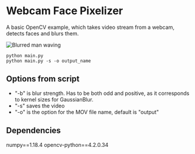 # Webcam Face Pixelizer
A basic OpenCV example, which takes video stream from a webcam,
detects faces and blurs them.

![Blurred man waving](./vid.gif)


```
python main.py
python main.py -s -o output_name
```


## Options from script

- "-b" is blur strength. Has to be both odd and positive, as it corresponds
to kernel sizes for GaussianBlur.
- "-s" saves the video
- "-o" is the option for the MOV file name, default is "output"

## Dependencies
numpy==1.18.4
opencv-python==4.2.0.34
